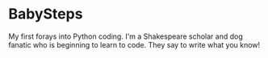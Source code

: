 # BabySteps
My first forays into Python coding.
I'm a Shakespeare scholar and dog fanatic who is beginning to learn to code.
They say to write what you know!
